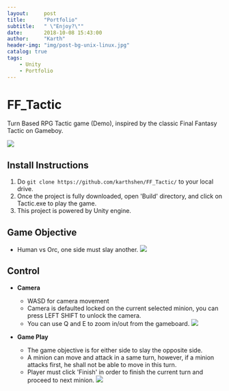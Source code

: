 ```yaml
---
layout:     post
title:      "Portfolio"
subtitle:   " \"Enjoy?\""
date:       2018-10-08 15:43:00
author:     "Karth"
header-img: "img/post-bg-unix-linux.jpg"
catalog: true
tags:
    - Unity
    - Portfolio
---
```

# FF_Tactic
Turn Based RPG Tactic game (Demo), inspired by the classic Final Fantasy Tactic on Gameboy.

![](https://i.imgur.com/Xqixlbe.jpg)

## Install Instructions
1. Do ```git clone https://github.com/karthshen/FF_Tactic/``` to your local drive.
2. Once the project is fully downloaded, open 'Build' directory, and click on Tactic.exe to play the game.
3. This project is powered by Unity engine.

## Game Objective
- Human vs Orc, one side must slay another.
![](https://i.imgur.com/TPgjnqP.jpg)

## Control
- **Camera**
  - WASD for camera movement
  - Camera is defaulted locked on the current selected minion, you can press LEFT SHIFT to unlock the camera.
  - You can use Q and E to zoom in/out from the gameboard.
![](https://i.imgur.com/FkjqBMr.jpg)

- **Game Play**
  - The game objective is for either side to slay the opposite side. 
  - A minion can move and attack in a same turn, however, if a minion attacks first, he shall not be able to move in this turn.
  - Player must click 'Finish' in order to finish the current turn and proceed to next minion.
![](https://i.imgur.com/684fu1s.jpg)

